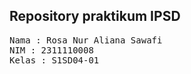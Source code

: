 ## Repository praktikum IPSD

<pre>
Nama : Rosa Nur Aliana Sawafi
NIM : 2311110008
Kelas : S1SD04-01
</pre>